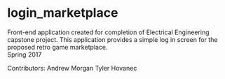 # login_marketplace

Front-end application created for completion of Electrical Engineering capstone project. This application provides a simple log in screen for the proposed retro game marketplace.  
Spring 2017

Contributors:
Andrew Morgan
Tyler Hovanec
